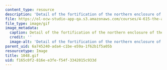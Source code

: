 ```yaml
---
content_type: resource
description: 'Detail of the fortification of the northern enclosure of the citadel. '
file: https://ol-ocw-studio-app-qa.s3.amazonaws.com/courses/4-615-the-architecture-of-cairo-spring-2002/f165c0f2816ee3fef54f3342015c933d_1048.gif
file_type: image/gif
image_metadata:
  caption: Detail of the fortification of the northern enclosure of the citadel.
  credit: ''
  image-alt: 'Detail of the fortification of the northern enclosure of the citadel. '
parent_uid: 6a745240-ada4-c1be-e59a-1f62b1f5a05b
resourcetype: Image
title: 1048.gif
uid: f165c0f2-816e-e3fe-f54f-3342015c933d
---
```

